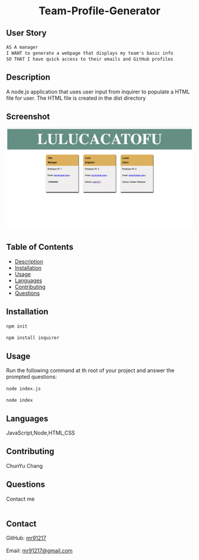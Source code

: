 
<h1 align="center">Team-Profile-Generator</h1>
 
## User Story
  
```
AS A manager
I WANT to generate a webpage that displays my team's basic info
SO THAT I have quick access to their emails and GitHub profiles
```

## Description
  A node.js application that uses user input from inquirer to populate a HTML file for user. The HTML file is created in the dist directory 
## Screenshot
![Team-Profile-Generator](./src/ScreenShot-Team-Profile-Generator.png)
## Table of Contents
- [Description](#description)
- [Installation](#installation)
- [Usage](#usage)
- [Languages](#languages)
- [Contributing](#contributing)
- [Questions](#questions)
## Installation
  `npm init`
  
  `npm install inquirer`
## Usage
  Run the following command at th root of your project and answer the prompted questions:<br />

  `node index.js`

  `node index`
## Languages
  JavaScript,Node,HTML,CSS
## Contributing
  ChunYu Chang
## Questions
 Contact me<br />
<br />
## Contact
GitHub: [mr91217](https://github.com/mr91217)<br />
<br />
Email: mr91217@gmail.com<br />
<br />
   